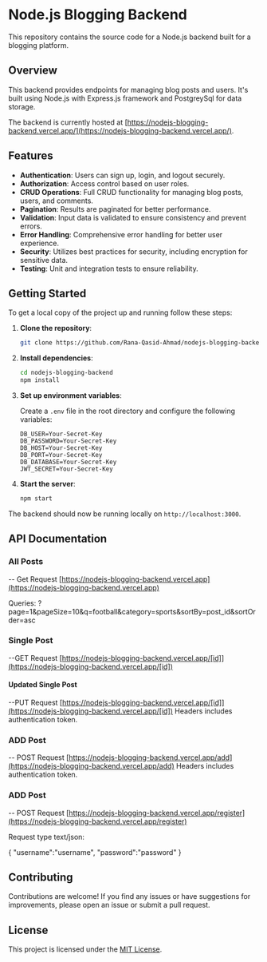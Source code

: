 # Node.js Blogging Backend

This repository contains the source code for a Node.js backend built for a blogging platform.

## Overview

This backend provides endpoints for managing blog posts and users. It's built using Node.js with Express.js framework and PostgreySql for data storage.

The backend is currently hosted at [https://nodejs-blogging-backend.vercel.app/](https://nodejs-blogging-backend.vercel.app/).

## Features

- **Authentication**: Users can sign up, login, and logout securely.
- **Authorization**: Access control based on user roles.
- **CRUD Operations**: Full CRUD functionality for managing blog posts, users, and comments.
- **Pagination**: Results are paginated for better performance.
- **Validation**: Input data is validated to ensure consistency and prevent errors.
- **Error Handling**: Comprehensive error handling for better user experience.
- **Security**: Utilizes best practices for security, including encryption for sensitive data.
- **Testing**: Unit and integration tests to ensure reliability.

## Getting Started

To get a local copy of the project up and running follow these steps:

1. **Clone the repository**:

    ```bash
    git clone https://github.com/Rana-Qasid-Ahmad/nodejs-blogging-backend.git
    ```

2. **Install dependencies**:

    ```bash
    cd nodejs-blogging-backend
    npm install
    ```

3. **Set up environment variables**:

    Create a `.env` file in the root directory and configure the following variables:

    ```plaintext
    DB_USER=Your-Secret-Key
    DB_PASSWORD=Your-Secret-Key
    DB_HOST=Your-Secret-Key
    DB_PORT=Your-Secret-Key
    DB_DATABASE=Your-Secret-Key
    JWT_SECRET=Your-Secret-Key
    ```

4. **Start the server**:

    ```bash
    npm start
    ```

The backend should now be running locally on `http://localhost:3000`.

## API Documentation
### All Posts 
-- Get Request [https://nodejs-blogging-backend.vercel.app](https://nodejs-blogging-backend.vercel.app) 

Queries: ?page=1&pageSize=10&q=football&category=sports&sortBy=post_id&sortOrder=asc

### Single Post
--GET Request  [https://nodejs-blogging-backend.vercel.app/[id]](https://nodejs-blogging-backend.vercel.app/[id])

#### Updated Single Post
--PUT Request  [https://nodejs-blogging-backend.vercel.app/[id]](https://nodejs-blogging-backend.vercel.app/[id]) Headers includes authentication token.


### ADD Post
-- POST Request [https://nodejs-blogging-backend.vercel.app/add](https://nodejs-blogging-backend.vercel.app/add) 
 Headers includes authentication token.

 
### ADD Post
-- POST Request [https://nodejs-blogging-backend.vercel.app/register](https://nodejs-blogging-backend.vercel.app/register) 

Request type text/json:

 { 
   "username":"username",
  "password":"password"
 }



## Contributing

Contributions are welcome! If you find any issues or have suggestions for improvements, please open an issue or submit a pull request.

## License

This project is licensed under the [MIT License](LICENSE).
